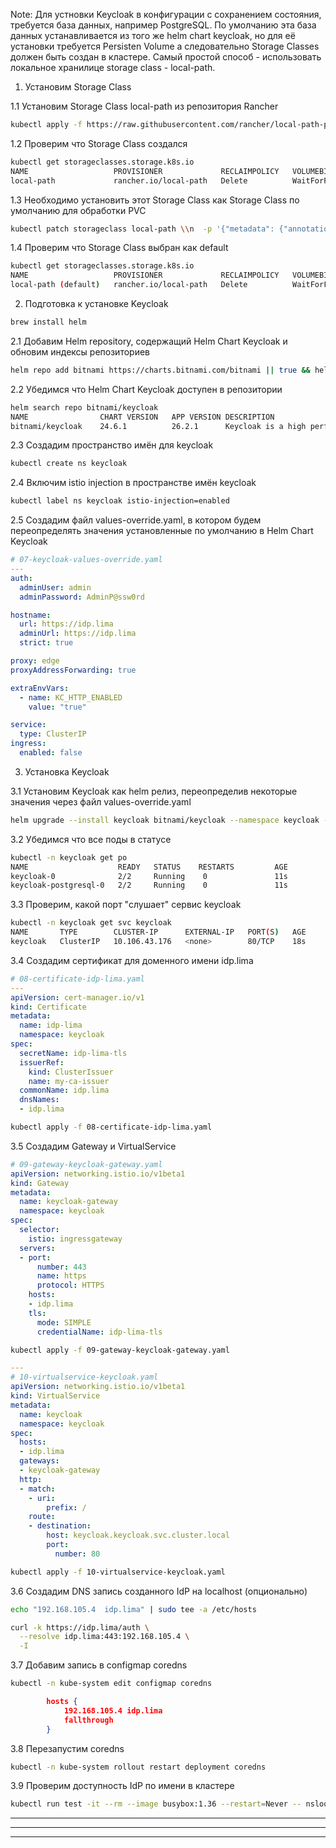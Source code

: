 

Note: Для устновки Keycloak в конфигурации с сохранением состояния, требуется база данных, например PostgreSQL. По умолчанию эта база данных устанавливается из того же helm chart keycloak, но для её установки требуется Persisten Volume а следовательно Storage Classes должен быть создан в кластере. Самый простой способ - использовать локальное хранилице storage class - local-path.

1. Установим Storage Class

1.1 Установим Storage Class local-path из репозитория Rancher

```bash
kubectl apply -f https://raw.githubusercontent.com/rancher/local-path-provisioner/master/deploy/local-path-storage.yaml
```

1.2 Проверим что Storage Class создался

```bash
kubectl get storageclasses.storage.k8s.io
NAME                   PROVISIONER             RECLAIMPOLICY   VOLUMEBINDINGMODE      ALLOWVOLUMEEXPANSION   AGE
local-path             rancher.io/local-path   Delete          WaitForFirstConsumer   false                  11s
```


1.3 Необходимо установить этот Storage Class как Storage Class по умолчанию для обработки PVC

```bash
kubectl patch storageclass local-path \\n  -p '{"metadata": {"annotations":{"storageclass.kubernetes.io/is-default-class":"true"}}}'
```


1.4 Проверим что Storage Class выбран как default
```bash
kubectl get storageclasses.storage.k8s.io
NAME                   PROVISIONER             RECLAIMPOLICY   VOLUMEBINDINGMODE      ALLOWVOLUMEEXPANSION   AGE
local-path (default)   rancher.io/local-path   Delete          WaitForFirstConsumer   false                  18s
```


2. Подготовка к установке Keycloak


```bash
brew install helm
```


2.1 Добавим Helm repository, содержащий Helm Chart Keycloak и обновим индексы репозиториев

```bash
helm repo add bitnami https://charts.bitnami.com/bitnami || true && helm repo update
```

2.2 Убедимся что Helm Chart Keycloak доступен в репозитории

```bash
helm search repo bitnami/keycloak
NAME            	CHART VERSION	APP VERSION	DESCRIPTION                                       
bitnami/keycloak	24.6.1       	26.2.1     	Keycloak is a high performance Java-based ident...
```

2.3 Создадим пространство имён для keycloak

```bash
kubectl create ns keycloak
```

2.4 Включим istio injection в пространстве имён keycloak

```bash
kubectl label ns keycloak istio-injection=enabled
```

2.5 Создадим файл values-override.yaml, в котором будем переопределять значения установленные по умолчанию в Helm Chart Keycloak

```yaml
# 07-keycloak-values-override.yaml
---
auth:
  adminUser: admin
  adminPassword: AdminP@ssw0rd

hostname:
  url: https://idp.lima
  adminUrl: https://idp.lima
  strict: true

proxy: edge
proxyAddressForwarding: true

extraEnvVars:
  - name: KC_HTTP_ENABLED
    value: "true"

service:
  type: ClusterIP
ingress:
  enabled: false
```


3. Установка Keycloak

3.1 Установим Keycloak как helm релиз, переопределив некоторые значения через файл values-override.yaml

```bash
helm upgrade --install keycloak bitnami/keycloak --namespace keycloak -f 07-keycloak-values-override.yaml
```

3.2 Убедимся что все поды в статусе 

```bash
kubectl -n keycloak get po
NAME                    READY   STATUS    RESTARTS         AGE
keycloak-0              2/2     Running    0               11s
keycloak-postgresql-0   2/2     Running    0               11s
```

3.3 Проверим, какой порт "слушает" сервис keycloak

```bash
kubectl -n keycloak get svc keycloak
NAME       TYPE        CLUSTER-IP      EXTERNAL-IP   PORT(S)   AGE
keycloak   ClusterIP   10.106.43.176   <none>        80/TCP    18s
```


3.4 Создадим сертификат для доменного имени idp.lima

```yaml
# 08-certificate-idp-lima.yaml
---
apiVersion: cert-manager.io/v1
kind: Certificate
metadata:
  name: idp-lima
  namespace: keycloak
spec:
  secretName: idp-lima-tls
  issuerRef:
    kind: ClusterIssuer
    name: my-ca-issuer
  commonName: idp.lima
  dnsNames:
  - idp.lima
```

```bash
kubectl apply -f 08-certificate-idp-lima.yaml
```

3.5 Создадим Gateway и VirtualService
```yaml
# 09-gateway-keycloak-gateway.yaml
apiVersion: networking.istio.io/v1beta1
kind: Gateway
metadata:
  name: keycloak-gateway
  namespace: keycloak
spec:
  selector:
    istio: ingressgateway
  servers:
  - port:
      number: 443
      name: https
      protocol: HTTPS
    hosts:
    - idp.lima
    tls:
      mode: SIMPLE
      credentialName: idp-lima-tls

```

```bash
kubectl apply -f 09-gateway-keycloak-gateway.yaml
```


```yaml
---
# 10-virtualservice-keycloak.yaml
apiVersion: networking.istio.io/v1beta1
kind: VirtualService
metadata:
  name: keycloak
  namespace: keycloak
spec:
  hosts:
  - idp.lima
  gateways:
  - keycloak-gateway
  http:
  - match:
    - uri:
        prefix: /
    route:
    - destination:
        host: keycloak.keycloak.svc.cluster.local
        port:
          number: 80
```


```bash
kubectl apply -f 10-virtualservice-keycloak.yaml
```

3.6 Создадим DNS запись созданного IdP на localhost (опционально)

```bash
echo "192.168.105.4  idp.lima" | sudo tee -a /etc/hosts
```

```bash
curl -k https://idp.lima/auth \
  --resolve idp.lima:443:192.168.105.4 \
  -I
```

3.7 Добавим запись в configmap coredns

```bash
kubectl -n kube-system edit configmap coredns
```

```json
        hosts {
            192.168.105.4 idp.lima
            fallthrough
        }
```

3.8 Перезапустим coredns


```bash
kubectl -n kube-system rollout restart deployment coredns
```

3.9 Проверим доступность IdP по имени в кластере

```bash
kubectl run test -it --rm --image busybox:1.36 --restart=Never -- nslookup idp.lima
```

***
***
***
